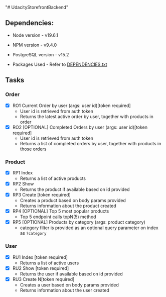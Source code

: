 "# UdacityStorefrontBackend" 

## Dependencies:
- Node version - v19.6.1
- NPM version - v9.4.0
- PostgreSQL version - v15.2

- Packages Used - Refer to [DEPENDENCIES.txt](./DEPENDENCIES.txt)

## Tasks

### Order
- [x] RO1 Current Order by user (args: user id)[token required]
	- User id is retrieved from auth token
	- Returns the latest active order by user, together with products in order
- [x] RO2 [OPTIONAL] Completed Orders by user (args: user id)[token required]
	- User id is retrieved from auth token
	- Returns a list of completed orders by user, together with products in those orders

### Product
- [x] RP1 Index
	- Returns a list of active products
- [x] RP2 Show
	- Returns the product if available based on id provided
- [x] RP3 Create [token required]
	- Creates a product based on body params provided
	- Returns information about the product created
- [x] RP4 [OPTIONAL] Top 5 most popular products
	- Top 5 endpoint calls topN(5) method
- [x] RP5 [OPTIONAL] Products by category (args: product category)
	- category filter is provided as an optional query parameter on index as `?category`

### User
- [x] RU1 Index [token required]
	- Returns a list of active users
- [x] RU2 Show [token required]
	- Returns the user if available based on id provided
- [x] RU3 Create N[token required]
	- Creates a user based on body params provided
	- Returns information about the user created
